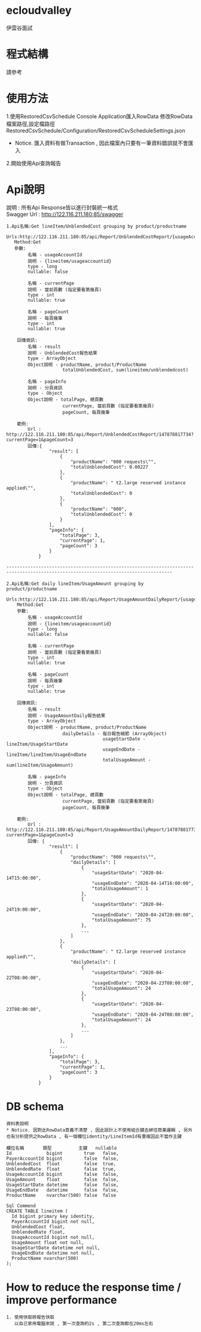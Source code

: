 # ecloudvalley
 伊雲谷面試

# 程式結構
  請參考

# 使用方法
1.使用RestoredCsvSchedule Console Application匯入RowData
  修改RowData檔案路徑,設定檔路徑 RestoredCsvSchedule/Configuration/RestoredCsvScheduleSettings.json
  * Notice. 匯入資料有做Transaction , 因此檔案內只要有一筆資料錯誤就不會匯入

2.開始使用Api查詢報告



# Api說明
   說明 : 所有Api Response皆以進行封裝統一格式 <br>
   Swagger Url : http://122.116.211.180:85/swagger
   
   
   
    1.Api名稱:Get lineItem/UnblendedCost grouping by product/productname
	   Urls:http://122.116.211.180:85/api/Report/UnblendedCostReport/{usageAccountId}
	   Method:Get
	   參數: 
			名稱 - usageAccountId
			說明 - {lineitem/usageaccountid} 
			type - long
			nullable: false
			  
			名稱 - currentPage
			說明 - 當前頁數 (指定要看第幾頁)
			type - int
			nullable: true
			
			名稱 - pageCount
			說明 - 每頁幾筆
			type - int
			nullable: true
		
		回傳資訊:
			名稱 - result
			說明 - UnblendedCost報告結果
			type - ArrayObject
			Object說明 - productName, product/ProductName
						 totalUnblendedCost, sum(lineitem/unblendedcost)
			
			名稱 - pageInfo
			說明 - 分頁資訊
			type - Object
			Object說明 - totalPage, 總頁數
						 currentPage, 當前頁數 (指定要看第幾頁)
						 pageCount, 每頁幾筆
		
		範例:
			Url : http://122.116.211.180:85/api/Report/UnblendedCostReport/147878817734?currentPage=1&pageCount=3
			回傳:{
					"result": [
						{
							"productName": "000 requests\"",
							"totalUnblendedCost": 0.00227
						},
						{
							"productName": " t2.large reserved instance applied\"",
							"totalUnblendedCost": 0
						},
						{
							"productName": "000",
							"totalUnblendedCost": 0
						}
					],
					"pageInfo": {
						"totalPage": 3,
						"currentPage": 1,
						"pageCount": 3
					}
				}
			
	------------------------------------------------------------------------------------------------------------------------------------
	
	2.Api名稱:Get daily lineItem/UsageAmount grouping by product/productname
		Urls:http://122.116.211.180:85/api/Report/UsageAmountDailyReport/{usageAccountId}
		Method:Get
		參數: 
			名稱 - usageAccountId
			說明 - {lineitem/usageaccountid} 
			type - long
			nullable: false
			  
			名稱 - currentPage
			說明 - 當前頁數 (指定要看第幾頁)
			type - int
			nullable: true
			
			名稱 - pageCount
			說明 - 每頁幾筆
			type - int
			nullable: true
		
		回傳資訊:
			名稱 - result
			說明 - UsageAmountDaily報告結果
			type - ArrayObject
			Object說明 - productName, product/ProductName
						 dailyDetails - 每日報告細節 (ArrayObject)
										usageStartDate - lineItem/UsageStartDate
										usageEndDate - lineItem/lineItem/UsageEndDate
										totalUsageAmount - sum(lineItem/UsageAmount)
			
			名稱 - pageInfo
			說明 - 分頁資訊
			type - Object
			Object說明 - totalPage, 總頁數
						 currentPage, 當前頁數 (指定要看第幾頁)
						 pageCount, 每頁幾筆
		
		範例:
			Url : http://122.116.211.180:85/api/Report/UsageAmountDailyReport/147878817734?currentPage=1&pageCount=3
			回傳: {
					"result": [
						{
							"productName": "000 requests\"",
							"dailyDetails": [
								{
									"usageStartDate": "2020-04-14T15:00:00",
									"usageEndDate": "2020-04-14T16:00:00",
									"totalUsageAmount": 1
								},
								{
									"usageStartDate": "2020-04-24T19:00:00",
									"usageEndDate": "2020-04-24T20:00:00",
									"totalUsageAmount": 75
								},
								...
							]
						},
						{
							"productName": " t2.large reserved instance applied\"",
							"dailyDetails": [
								{
									"usageStartDate": "2020-04-22T08:00:00",
									"usageEndDate": "2020-04-23T08:00:00",
									"totalUsageAmount": 24
								},
								{
									"usageStartDate": "2020-04-23T08:00:00",
									"usageEndDate": "2020-04-24T08:00:00",
									"totalUsageAmount": 24
								},
								...
							]
						},
						...
					],
					"pageInfo": {
						"totalPage": 3,
						"currentPage": 1,
						"pageCount": 3
					}
				}
		
# DB schema
    資料表說明
	* Notice. 因對此RowData意義不清楚 , 因此設計上不使用組合鍵去綁住商業邏輯 , 另外也有分析提供之RowData , 有一個欄位identity/LineItemId有重複因此不當作主鍵
	
    欄位名稱       類型          主鍵   nullable
	Id             bigint        true   false,
	PayerAccountId bigint        false  false,
	UnblendedCost  float         false  true,
	UnblendedRate  float         false  true,
	UsageAccountId bigint        false  false,
	UsageAmount    float         false  false,
	UsageStartDate datetime      false  false,
	UsageEndDate   datetime      false  false,
	ProductName    nvarchar(500) false  false
	
	Sql Commend
	CREATE TABLE lineitem (
	  Id bigint primary key identity,
	  PayerAccountId bigint not null,
	  UnblendedCost float,
	  UnblendedRate float,
	  UsageAccountId bigint not null,
	  UsageAmount float not null,
	  UsageStartDate datetime not null,
	  UsageEndDate datetime not null,
	  ProductName nvarchar(500)
	);
	
# How to reduce the response time / improve performance
	1. 使用快取將報告快取
	   以自己家用電腦來說 , 第一次查詢約2s , 第二次查詢都在20ms左右
	   
